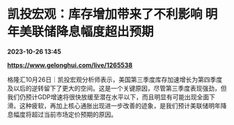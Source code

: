 # 凯投宏观：库存增加带来了不利影响 明年美联储降息幅度超出预期

**2023-10-26 13:45**

**https://www.gelonghui.com/live/1265538**

格隆汇10月26日｜凯投宏观分析师表示，美国第三季度库存加速增长为第四季度及以后的逆转留下了更大的空间。这是一个关键原因，尽管第三季度表现强劲，但我们仍预计GDP增速将很快放缓至潜在水平以下，而且明显有可能出现全面下滑。这种疲软，再加上核心通胀出现进一步改善的迹象，是我们预计美联储明年降息幅度将超过当前市场定价预期的原因。